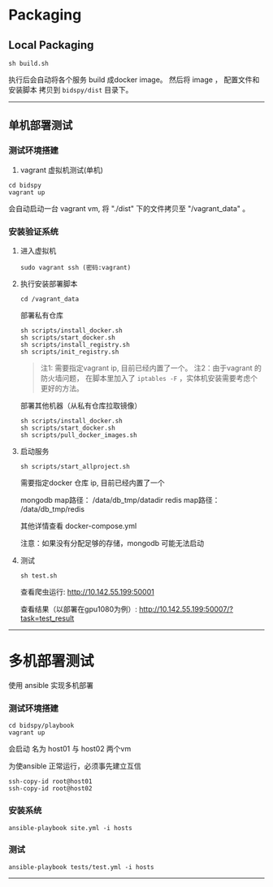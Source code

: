 # Packaging

## Local Packaging

```
sh build.sh
```

执行后会自动将各个服务 build 成docker image。 然后将 image ， 配置文件和安装脚本 拷贝到 `bidspy/dist` 目录下。

---

## 单机部署测试


### 测试环境搭建


1. vagrant 虚拟机测试\(单机\)

```
cd bidspy
vagrant up
```

会自动启动一台 vagrant vm, 将 "./dist" 下的文件拷贝至 "/vagrant_data" 。


### 安装验证系统

1. 进入虚拟机

    ```
    sudo vagrant ssh (密码:vagrant)
    ```

2. 执行安装部署脚本

    ```
    cd /vagrant_data
    ```

    部署私有仓库

    ```
    sh scripts/install_docker.sh
    sh scripts/start_docker.sh
    sh scripts/install_registry.sh
    sh scripts/init_registry.sh
    ```

    > 注1: 需要指定vagrant ip, 目前已经内置了一个。
    > 注2：由于vagrant 的防火墙问题， 在脚本里加入了 `iptables -F` ，实体机安装需要考虑个更好的方法。


    部署其他机器（从私有仓库拉取镜像）

    ```
    sh scripts/install_docker.sh
    sh scripts/start_docker.sh
    sh scripts/pull_docker_images.sh
    ```


3. 启动服务

    ```
    sh scripts/start_allproject.sh
    ```

    需要指定docker 仓库 ip, 目前已经内置了一个

    mongodb map路径： /data/db_tmp/datadir
    redis map路径： /data/db_tmp/redis

    其他详情查看 docker-compose.yml

    注意：如果没有分配足够的存储，mongodb 可能无法启动


4. 测试

    ```
    sh test.sh
    ```

    查看爬虫运行:
    http://10.142.55.199:50001

    查看结果（以部署在gpu1080为例）:
    http://10.142.55.199:50007/?task=test_result

-------------

# 多机部署测试

使用 ansible 实现多机部署

### 测试环境搭建

```
cd bidspy/playbook
vagrant up
```

会启动 名为 host01 与 host02 两个vm

为使ansible 正常运行，必须事先建立互信

```
ssh-copy-id root@host01
ssh-copy-id root@host02
```

### 安装系统

```
ansible-playbook site.yml -i hosts
```

### 测试

```
ansible-playbook tests/test.yml -i hosts
```



---
